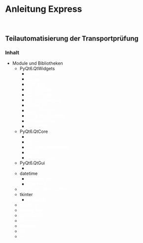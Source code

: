# Anleitung Express
#### <span style="color: rgba(255,255,255,0.4)">Stand 10.09.2024</span>

## Teilautomatisierung der Transportprüfung

<style>
* {
    cursor: default;
}
a {
    color: white;
    transition: all 0.1s ease-in-out;
}

a:hover {
    color: rgb(150, 150, 255);
    text-decoration: none;
    font-weight: bold;
}
</style>

### Inhalt
* Module und Bibliotheken
    * PyQt6.QtWidgets
        * <a title="Verwaltet anwendungsweite Ressourcen und Einstellungen.">QApplication</a>
        * <a title="Zeigt einen Text oder ein Bild an.">QLabel</a>
        * <a title="Basisklasse für alle UI-Objekte in PyQt.">QWidget</a>
        * <a title="Stellt eine Schaltfläche dar.">QPushButton</a>
        * <a title="Zeigt eine Liste von Elementen an.">QListWidget</a>
        * <a title="Stellt ein Element in einer QListWidget dar.">QListWidgetItem</a>
        * <a title="Einzeiliger Texteditor.">QLineEdit</a>
        * <a title="Zeigt Daten in Tabellenform an.">QTableWidget</a>
        * <a title="Stellt ein Element in einem QTableWidget dar.">QTableWidgetItem</a>
        * <a title="Verwaltet die Kopfzeilen einer Tabelle.">QHeaderView</a>
        * <a title="Dropdown-Liste zur Auswahl von Elementen.">QComboBox</a>
    * PyQt6.QtCore
        * <a title="Kernfunktionalität ohne GUI.">Qt</a>
        * <a title="Definiert die Größe von Widgets.">QSize</a>
        * <a title="Verwaltet Eigenschaftsanimationen.">QPropertyAnimation</a>
        * <a title="Definiert die Geometrie von Widgets.">QRect</a>
        * <a title="Bietet Easing-Kurven für Animationen.">QEasingCurve</a>
    * PyQt6.QtGui
        * <a title="Verwaltet Symbole und Bilder.">QIcon</a>
    * datetime
        * <a title="Verwaltet Datums- und Zeitoperationen.">datetime (dt)</a>
        * <a title="Stellt den Unterschied zwischen zwei Daten dar.">timedelta</a>
    * <a title="Bietet COM-Client-Unterstützung.">win32com.client (client)</a>
    * tkinter
        * <a title="Öffnet Dateidialoge.">filedialog</a>
    * <a title="Datenanalysebibliothek.">polars (pl)</a>
    * <a title="Numerische Berechnungen in Python.">numpy (np)</a>
    * <a title="Python COM-Schnittstelle.">pythoncom</a>
    * <a title="Liest und schreibt Excel-Dateien.">openpyxl</a>
    * <a title="Erkennt die Kodierung von Textdateien.">chardet</a>
    * <a title="Bietet Funktionen zur Interaktion mit dem Betriebssystem.">os</a>
    * <a title="Modul für reguläre Ausdrücke.">re</a>

    